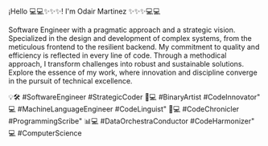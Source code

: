¡Hello  💻💻✨✨✨! I'm Odair Martinez ✨✨✨💻💻



Software Engineer with a pragmatic approach and a strategic vision. Specialized in the design and development of complex systems, from the meticulous frontend to the resilient backend. My commitment to quality and efficiency is reflected in every line of code. Through a methodical approach, I transform challenges into robust and sustainable solutions. Explore the essence of my work, where innovation and discipline converge in the pursuit of technical excellence.


💡🛠️ #SoftwareEngineer #StrategicCoder
🎨💻 #BinaryArtist #CodeInnovator"
💻 #MachineLanguageEngineer #CodeLinguist"
📜💻 #CodeChronicler #ProgrammingScribe"
📊💻 #DataOrchestraConductor #CodeHarmonizer"
💻   #ComputerScience


<!--
**ODA669/ODA669** is a ✨ _special_ ✨ repository because its `README.md` (this file) appears on your GitHub profile.

Here are some ideas to get you started:

- 🔭 I’m currently working on ...
- 🌱 I’m currently learning ...
- 👯 I’m looking to collaborate on ...
- 🤔 I’m looking for help with ...
- 💬 Ask me about ...
- 📫 How to reach me: ...
- 😄 Pronouns: ...
- ⚡ Fun fact: ...
-->
